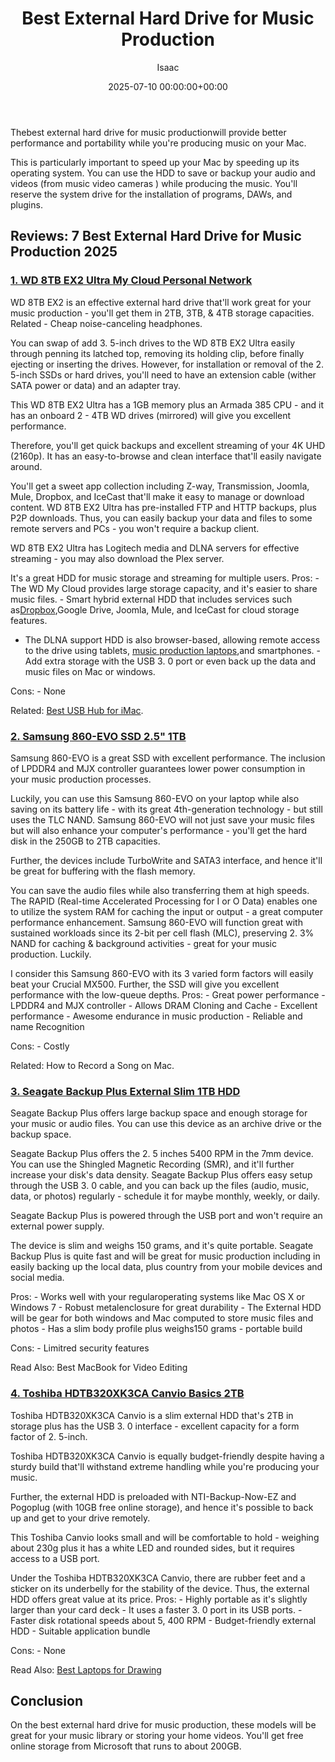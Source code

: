 ﻿---
title: Best External Hard Drive for Music Production
description: Thebest external hard drive for music productionwill provide better performance and portability while you're producing music on your Mac . This is...
slug: /best-external-hard-drive-for-music-production/
date: 2025-07-10 00:00:00+00:00
lastmod: 2025-07-10 00:00:00+03:00
author: Isaac
categories:
- Laptops
tags:
- laptops
- best
- external
layout: post
---

Thebest external hard drive for music productionwill provide better performance and portability while you're producing music on your Mac.

This is particularly important to speed up your Mac by speeding up its operating system. You can use the HDD to save or backup your audio and videos (from music video cameras ) while producing the music. You'll reserve the system drive for the installation of programs, DAWs, and plugins.

##  Reviews: 7 Best External Hard Drive for Music Production 2025

###  [1. WD 8TB EX2 Ultra My Cloud Personal Network](https://www.amazon.com/dp/B01AWH05GE/?tag=p-policy-20)

WD 8TB EX2 is an effective external hard drive that'll work great for your music production - you'll get them in 2TB, 3TB, & 4TB storage capacities. Related - Cheap noise-canceling headphones.

You can swap of add 3. 5-inch drives to the WD 8TB EX2 Ultra easily through penning its latched top, removing its holding clip, before finally ejecting or inserting the drives. However, for installation or removal of the 2. 5-inch SSDs or hard drives, you'll need to have an extension cable (wither SATA power or data) and an adapter tray.

This WD 8TB EX2 Ultra has a 1GB memory plus an Armada 385 CPU - and it has an onboard 2 - 4TB WD drives (mirrored) will give you excellent performance.

Therefore, you'll get quick backups and excellent streaming of your 4K UHD (2160p). It has an easy-to-browse and clean interface that'll easily navigate around.

You'll get a sweet app collection including Z-way, Transmission, Joomla, Mule, Dropbox, and IceCast that'll make it easy to manage or download content. WD 8TB EX2 Ultra has pre-installed FTP and HTTP backups, plus P2P downloads. Thus, you can easily backup your data and files to some remote servers and PCs - you won't require a backup client.

WD 8TB EX2 Ultra has Logitech media and DLNA servers for effective streaming - you may also download the Plex server.

It's a great HDD for music storage and streaming for multiple users. Pros: - The WD My Cloud provides large storage capacity, and it's easier to share music files. - Smart hybrid external HDD that includes services such as[Dropbox](https://www.dropbox.com/),Google Drive, Joomla, Mule, and IceCast for cloud storage features.

- The DLNA support HDD is also browser-based, allowing remote access to the drive using tablets, [music production laptops](https://pestpolicy.com/best-laptop-for-music-production/),and smartphones. - Add extra storage with the USB 3. 0 port or even back up the data and music files on Mac or windows.

Cons: - None

Related: [Best USB Hub for iMac](https://pestpolicy.com/best-usb-hub-for-imac/).

###  [2. Samsung 860-EVO SSD 2.5" 1TB](https://www.amazon.com/dp/B078DPCY3T/?tag=p-policy-20)

Samsung 860-EVO is a great SSD with excellent performance. The inclusion of LPDDR4 and MJX controller guarantees lower power consumption in your music production processes.

Luckily, you can use this Samsung 860-EVO on your laptop while also saving on its battery life - with its great 4th-generation technology - but still uses the TLC NAND. Samsung 860-EVO will not just save your music files but will also enhance your computer's performance - you'll get the hard disk in the 250GB to 2TB capacities.

Further, the devices include TurboWrite and SATA3 interface, and hence it'll be great for buffering with the flash memory.

You can save the audio files while also transferring them at high speeds. The RAPID (Real-time Accelerated Processing for I or O Data) enables one to utilize the system RAM for caching the input or output - a great computer performance enhancement. Samsung 860-EVO will function great with sustained workloads since its 2-bit per cell flash (MLC), preserving 2. 3% NAND for caching & background activities - great for your music production. Luckily.

I consider this Samsung 860-EVO with its 3 varied form factors will easily beat your Crucial MX500. Further, the SSD will give you excellent performance with the low-queue depths. Pros: - Great power performance - LPDDR4 and MJX controller - Allows DRAM Cloning and Cache - Excellent performance - Awesome endurance in music production - Reliable and name Recognition

Cons: - Costly

Related: How to Record a Song on Mac.

###  [3. Seagate Backup Plus External Slim 1TB HDD](https://www.amazon.com/dp/B07MY4KWFK/?tag=p-policy-20)

Seagate Backup Plus offers large backup space and enough storage for your music or audio files. You can use this device as an archive drive or the backup space.

Seagate Backup Plus offers the 2. 5 inches 5400 RPM in the 7mm device. You can use the Shingled Magnetic Recording (SMR), and it'll further increase your disk's data density. Seagate Backup Plus offers easy setup through the USB 3. 0 cable, and you can back up the files (audio, music, data, or photos) regularly - schedule it for maybe monthly, weekly, or daily.

Seagate Backup Plus is powered through the USB port and won't require an external power supply.

The device is slim and weighs 150 grams, and it's quite portable. Seagate Backup Plus is quite fast and will be great for music production including in easily backing up the local data, plus country from your mobile devices and social media.

Pros: - Works well with your regularoperating systems like Mac OS X or Windows 7 - Robust metalenclosure for great durability - The External HDD will be gear for both windows and Mac computed to store music files and photos - Has a slim body profile plus weighs150 grams - portable build

Cons: - Limitred security features

Read Also: Best MacBook for Video Editing

###  [4. Toshiba HDTB320XK3CA Canvio Basics 2TB](https://www.amazon.com/dp/B00N2S6W86/?tag=p-policy-20)

Toshiba HDTB320XK3CA Canvio is a slim external HDD that's 2TB in storage plus has the USB 3. 0 interface - excellent capacity for a form factor of 2. 5-inch.

Toshiba HDTB320XK3CA Canvio is equally budget-friendly despite having a sturdy build that'll withstand extreme handling while you're producing your music.

Further, the external HDD is preloaded with NTI-Backup-Now-EZ and Pogoplug (with 10GB free online storage), and hence it's possible to back up and get to your drive remotely.

This Toshiba Canvio looks small and will be comfortable to hold - weighing about 230g plus it has a white LED and rounded sides, but it requires access to a USB port.

Under the Toshiba HDTB320XK3CA Canvio, there are rubber feet and a sticker on its underbelly for the stability of the device. Thus, the external HDD offers great value at its price. Pros: - Highly portable as it's slightly larger than your card deck - It uses a faster 3. 0 port in its USB ports. - Faster disk rotational speeds about 5, 400 RPM - Budget-friendly external HDD - Suitable application bundle

Cons: - None

Read Also: [Best Laptops for Drawing](https://pestpolicy.com/best-laptops-for-drawing/)

##  Conclusion

On the best external hard drive for music production, these models will be great for your music library or storing your home videos. You'll get free online storage from Microsoft that runs to about 200GB.

